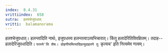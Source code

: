 ```yaml
---
index:  8.4.31
vrittiindex:  658
sutra:  हलश्चेजुपधात्
vritti:  balamanorama 
---
```


हलश्चेजुपधात्। हलन्तादिति नार्थः, इजुपधस्य हलन्तत्वाऽव्यभिचारात्। किंतु हलादेरितिविवक्षितम्। तदाह-- हलादेरिजुपधादिति। `परस्ये'ति शेषः। प्रोहणीयमित्यादिप्रत्युदाहरणे तु `कृत्यच' इति नित्यमेव णत्वम्। 

